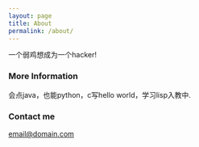 ```yaml
---
layout: page
title: About
permalink: /about/
---
```


一个弱鸡想成为一个hacker!

### More Information

会点java，也能python，c写hello world，学习lisp入教中.

### Contact me

[email@domain.com](reflex.xyj@gmail.com)